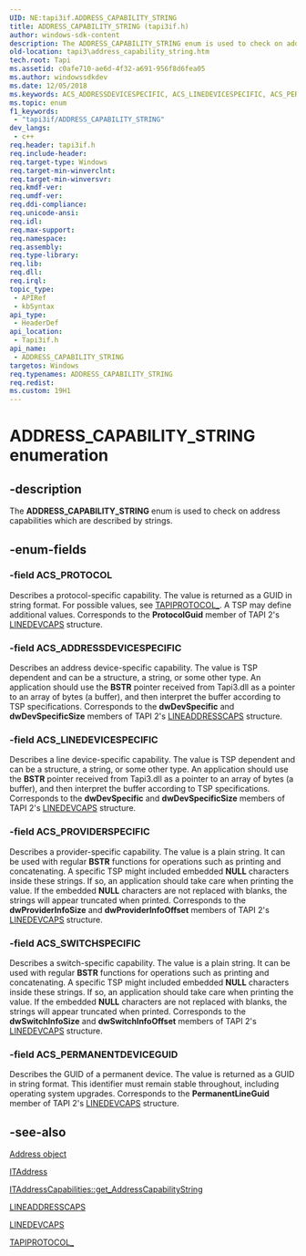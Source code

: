 ```yaml
---
UID: NE:tapi3if.ADDRESS_CAPABILITY_STRING
title: ADDRESS_CAPABILITY_STRING (tapi3if.h)
author: windows-sdk-content
description: The ADDRESS_CAPABILITY_STRING enum is used to check on address capabilities which are described by strings.
old-location: tapi3\address_capability_string.htm
tech.root: Tapi
ms.assetid: c0afe710-ae6d-4f32-a691-956f8d6fea05
ms.author: windowssdkdev
ms.date: 12/05/2018
ms.keywords: ACS_ADDRESSDEVICESPECIFIC, ACS_LINEDEVICESPECIFIC, ACS_PERMANENTDEVICEGUID, ACS_PROTOCOL, ACS_PROVIDERSPECIFIC, ACS_SWITCHSPECIFIC, ADDRESS_CAPABILITY_STRING, ADDRESS_CAPABILITY_STRING enumeration [TAPI 2.2], _tapi3_address_capability_string, tapi3.address_capability_string, tapi3if/ACS_ADDRESSDEVICESPECIFIC, tapi3if/ACS_LINEDEVICESPECIFIC, tapi3if/ACS_PERMANENTDEVICEGUID, tapi3if/ACS_PROTOCOL, tapi3if/ACS_PROVIDERSPECIFIC, tapi3if/ACS_SWITCHSPECIFIC, tapi3if/ADDRESS_CAPABILITY_STRING
ms.topic: enum
f1_keywords: 
 - "tapi3if/ADDRESS_CAPABILITY_STRING"
dev_langs:
 - c++
req.header: tapi3if.h
req.include-header: 
req.target-type: Windows
req.target-min-winverclnt: 
req.target-min-winversvr: 
req.kmdf-ver: 
req.umdf-ver: 
req.ddi-compliance: 
req.unicode-ansi: 
req.idl: 
req.max-support: 
req.namespace: 
req.assembly: 
req.type-library: 
req.lib: 
req.dll: 
req.irql: 
topic_type:
 - APIRef
 - kbSyntax
api_type:
 - HeaderDef
api_location:
 - Tapi3if.h
api_name:
 - ADDRESS_CAPABILITY_STRING
targetos: Windows
req.typenames: ADDRESS_CAPABILITY_STRING
req.redist: 
ms.custom: 19H1
---
```


# ADDRESS_CAPABILITY_STRING enumeration


## -description


The 
<b>ADDRESS_CAPABILITY_STRING</b> enum is used to check on address capabilities which are described by strings.


## -enum-fields




### -field ACS_PROTOCOL

Describes a protocol-specific capability. The value is returned as a GUID in string format. For possible values, see 
<a href="https://docs.microsoft.com/windows/desktop/Tapi/tapiprotocol--constants">TAPIPROTOCOL_</a>. A TSP may define additional values. Corresponds to the <b>ProtocolGuid</b> member of TAPI 2's 
<a href="https://docs.microsoft.com/windows/desktop/api/tapi/ns-tapi-linedevcaps">LINEDEVCAPS</a> structure.


### -field ACS_ADDRESSDEVICESPECIFIC

Describes an address device-specific capability. The value is TSP dependent and can be a structure, a string, or some other type. An application should use the <b>BSTR</b> pointer received from Tapi3.dll as a pointer to an array of bytes (a buffer), and then interpret the buffer according to TSP specifications. Corresponds to the <b>dwDevSpecific</b> and <b>dwDevSpecificSize</b> members of TAPI 2's 
<a href="https://docs.microsoft.com/windows/desktop/api/tapi/ns-tapi-lineaddresscaps">LINEADDRESSCAPS</a> structure.


### -field ACS_LINEDEVICESPECIFIC

Describes a line device-specific capability. The value is TSP dependent and can be a structure, a string, or some other type. An application should use the <b>BSTR</b> pointer received from Tapi3.dll as a pointer to an array of bytes (a buffer), and then interpret the buffer according to TSP specifications. Corresponds to the <b>dwDevSpecific</b> and <b>dwDevSpecificSize</b> members of TAPI 2's 
<a href="https://docs.microsoft.com/windows/desktop/api/tapi/ns-tapi-linedevcaps">LINEDEVCAPS</a> structure.


### -field ACS_PROVIDERSPECIFIC

Describes a provider-specific capability. The value is a plain string. It can be used with regular <b>BSTR</b> functions for operations such as printing and concatenating. A specific TSP might included embedded <b>NULL</b> characters inside these strings. If so, an application should take care when printing the value. If the embedded <b>NULL</b> characters are not replaced with blanks, the strings will appear truncated when printed. Corresponds to the <b>dwProviderInfoSize</b> and <b>dwProviderInfoOffset</b> members of TAPI 2's 
<a href="https://docs.microsoft.com/windows/desktop/api/tapi/ns-tapi-linedevcaps">LINEDEVCAPS</a> structure.


### -field ACS_SWITCHSPECIFIC

Describes a switch-specific capability. The value is a plain string. It can be used with regular <b>BSTR</b> functions for operations such as printing and concatenating. A specific TSP might included embedded <b>NULL</b> characters inside these strings. If so, an application should take care when printing the value. If the embedded <b>NULL</b> characters are not replaced with blanks, the strings will appear truncated when printed. Corresponds to the <b>dwSwitchInfoSize</b> and <b>dwSwitchInfoOffset</b> members of TAPI 2's 
<a href="https://docs.microsoft.com/windows/desktop/api/tapi/ns-tapi-linedevcaps">LINEDEVCAPS</a> structure.


### -field ACS_PERMANENTDEVICEGUID

Describes the GUID of a permanent device. The value is returned as a GUID in string format. This identifier must remain stable throughout, including operating system upgrades. Corresponds to the <b>PermanentLineGuid</b> member of TAPI 2's 
<a href="https://docs.microsoft.com/windows/desktop/api/tapi/ns-tapi-linedevcaps">LINEDEVCAPS</a> structure.


## -see-also




<a href="https://docs.microsoft.com/windows/desktop/Tapi/address-object">Address object</a>



<a href="https://docs.microsoft.com/windows/desktop/api/tapi3if/nn-tapi3if-itaddress">ITAddress</a>



<a href="https://docs.microsoft.com/windows/desktop/api/tapi3if/nf-tapi3if-itaddresscapabilities-get_addresscapabilitystring">ITAddressCapabilities::get_AddressCapabilityString</a>



<a href="https://docs.microsoft.com/windows/desktop/api/tapi/ns-tapi-lineaddresscaps">LINEADDRESSCAPS</a>



<a href="https://docs.microsoft.com/windows/desktop/api/tapi/ns-tapi-linedevcaps">LINEDEVCAPS</a>



<a href="https://docs.microsoft.com/windows/desktop/Tapi/tapiprotocol--constants">TAPIPROTOCOL_</a>
 

 

